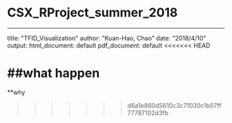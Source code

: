 # CSX_RProject_summer_2018
---

title: "TFID_Visualization"
author: "Kuan-Hao, Chao"
date: "2018/4/10"
output:
  html_document: default
  pdf_document: default
<<<<<<< HEAD


##what happen
=======
**why
>>>>>>> d6a1e860d5610c3c71030c1b07ff77787102d3fb

